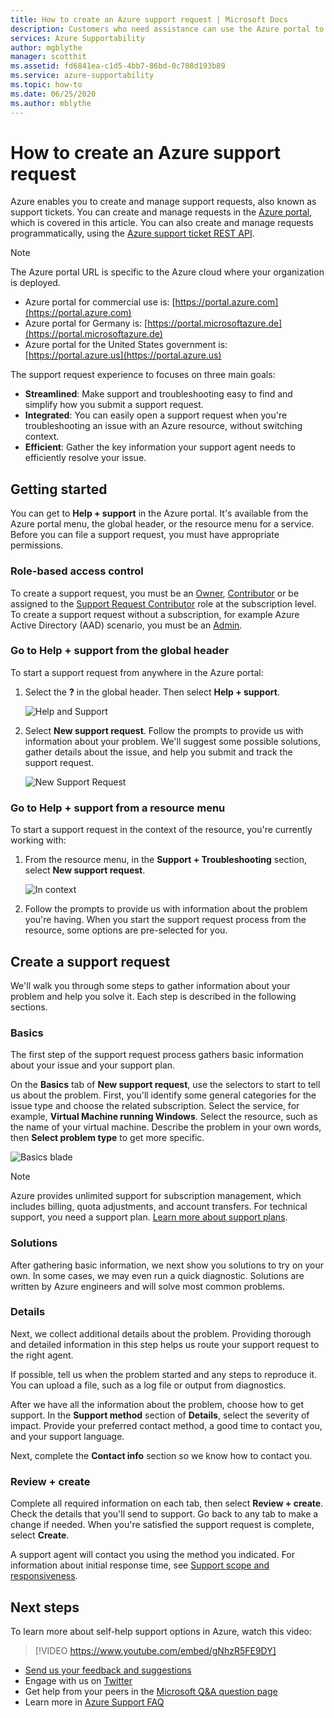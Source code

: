 ```yaml
---
title: How to create an Azure support request | Microsoft Docs
description: Customers who need assistance can use the Azure portal to find self-service solutions and to create and manage support requests.
services: Azure Supportability
author: mgblythe
manager: scotthit
ms.assetid: fd6841ea-c1d5-4bb7-86bd-0c708d193b89
ms.service: azure-supportability
ms.topic: how-to
ms.date: 06/25/2020
ms.author: mblythe
---
```


# How to create an Azure support request

Azure enables you to create and manage support requests, also known as support tickets. You can create and manage requests in the [Azure portal](https://portal.azure.com), which is covered in this article. You can also create and manage requests programmatically, using the [Azure support ticket REST API](/rest/api/support).

> [!NOTE]
> The Azure portal URL is specific to the Azure cloud where your organization is deployed.
>
>* Azure portal for commercial use is: [https://portal.azure.com](https://portal.azure.com)
>* Azure portal for Germany is: [https://portal.microsoftazure.de](https://portal.microsoftazure.de)
>* Azure portal for the United States government is: [https://portal.azure.us](https://portal.azure.us)
>
>

The support request experience to focuses on three main goals:

* **Streamlined**: Make support and troubleshooting easy to find and simplify how you submit a support request.
* **Integrated**: You can easily open a support request when you're troubleshooting an issue with an Azure resource, without switching context.
* **Efficient**: Gather the key information your support agent needs to efficiently resolve your issue.

## Getting started

You can get to **Help + support** in the Azure portal. It's available from the Azure portal menu, the global header, or the resource menu for a service. Before you can file a support request, you must have appropriate permissions.

### Role-based access control

To create a support request, you must be an [Owner](../../role-based-access-control/built-in-roles.md#owner), [Contributor](../../role-based-access-control/built-in-roles.md#contributor) or be assigned to the [Support Request Contributor](../../role-based-access-control/built-in-roles.md#support-request-contributor) role at the subscription level. To create a support request without a subscription, for example Azure Active Directory (AAD) scenario, you must be an [Admin](../../active-directory/users-groups-roles/directory-assign-admin-roles.md).

### Go to Help + support from the global header

To start a support request from anywhere in the Azure portal:

1. Select the **?** in the global header. Then select **Help + support**.

   ![Help and Support](./media/how-to-create-azure-support-request/helpandsupportnewlower.png)

2. Select **New support request**. Follow the prompts to provide us with information about your problem. We'll suggest some possible solutions, gather details about the issue, and help you submit and track the support request.

   ![New Support Request](./media/how-to-create-azure-support-request/newsupportrequest2lower.png)

### Go to Help + support from a resource menu

To start a support request in the context of the resource, you're currently working with:

1. From the resource menu, in the **Support + Troubleshooting** section, select **New support request**.

   ![In context](./media/how-to-create-azure-support-request/incontext2lower.png)

2. Follow the prompts to provide us with information about the problem you're having. When you start the support request process from the resource, some options are pre-selected for you.

## Create a support request

We'll walk you through some steps to gather information about your problem and help you solve it. Each step is described in the following sections.

### Basics

The first step of the support request process gathers basic information about your issue and your support plan.

On the **Basics** tab of **New support request**, use the selectors to start to tell us about the problem. First, you'll identify some general categories for the issue type and choose the related subscription. Select the service, for example, **Virtual Machine running Windows**. Select the resource, such as the name of your virtual machine. Describe the problem in your own words, then **Select problem type** to get more specific.

![Basics blade](./media/how-to-create-azure-support-request/basics2lower.png)

> [!NOTE]
> Azure provides unlimited support for subscription management, which includes billing, quota adjustments, and account transfers. For technical support, you need a support plan. [Learn more about support plans](https://azure.microsoft.com/support/plans).
>
>

### Solutions

After gathering basic information, we next show you solutions to try on your own. In some cases, we may even run a quick diagnostic. Solutions are written by Azure engineers and will solve most common problems.

### Details

Next, we collect additional details about the problem. Providing thorough and detailed information in this step helps us route your support request to the right agent.

If possible, tell us when the problem started and any steps to reproduce it. You can upload a file, such as a log file or output from diagnostics.

After we have all the information about the problem, choose how to get support. In the **Support method** section of **Details**, select the severity of impact. Provide your preferred contact method, a good time to contact you, and your support language.

Next, complete the **Contact info** section so we know how to contact you.

### Review + create

Complete all required information on each tab, then select **Review + create**. Check the details that you'll send to support. Go back to any tab to make a change if needed. When you're satisfied the support request is complete, select **Create**.

A support agent will contact you using the method you indicated. For information about initial response time, see [Support scope and responsiveness](https://azure.microsoft.com/support/plans/response/).


## Next steps

To learn more about self-help support options in Azure, watch this video:

> [!VIDEO https://www.youtube.com/embed/gNhzR5FE9DY]

* [Send us your feedback and suggestions](https://feedback.azure.com/forums/266794-support-feedback)
* Engage with us on [Twitter](https://twitter.com/azuresupport)
* Get help from your peers in the [Microsoft Q&A question page](https://docs.microsoft.com/answers/products/azure)
* Learn more in [Azure Support FAQ](https://azure.microsoft.com/support/faq)
